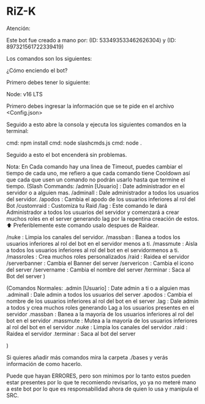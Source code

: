 # RiZ-K

Atención:

Este bot fue creado a mano por: (ID: 533493533462626304) y (ID: 897321561722339419)


Los comandos son los siguientes:


¿Cómo enciendo el bot?

Primero debes tener lo siguiente:

Node: v16 LTS


Primero debes ingresar la información que se te pide en el archivo <Config.json>

Seguido a esto abre la consola y ejecuta los siguientes comandos en la terminal:

cmd: npm install
cmd: node slashcmds.js
cmd: node .

Seguido a esto el bot encenderá sin problemas.

Nota: En Cada comando hay una linea de Timeout, puedes cambiar el tiempo de cada uno, me refiero a que cada comando tiene Cooldown así que cada que usen un comando no podrán usarlo hasta que termine el tiempo.
(Slash Commands:
  /admin [Usuario] : Date administrador en el servidor o a alguien mas.
  /adminall : Dale administrador a todos los usuarios del servidor.
  /apodos <Nombre> : Cambia el apodo de los usuarios inferiores al rol del Bot
  /customraid <Opciones> : Customiza tu Raid <Comando VIP>
  /lag : Este comando le dará Administrador a todos los usuarios del servidor y comenzará a crear muchos roles en el server generando lag por la repentina creación de estos.
  ⬆️ Preferiblemente este comando usalo despues de Raidear.

  /nuke : Limpia los canales del servidor.
  /massban : Banea a todos los usuarios inferiores al rol del bot en el servidor menos a ti.
  /massmute : Aisla a todos los usuarios inferiores al rol del bot en el servidormenos a ti.
  /massroles <Opciones> : Crea muchos roles personalizados
  /raid : Raidea el servidor
  /serverbanner : Cambia el Banner del server
  /servericon : Cambia el icono del server
  /servername : Cambia el nombre del server
  /terminar : Saca al Bot del server
)

(Comandos Normales:
  .admin [Usuario] : Date admin a ti o a alguien mas
  .adminall : Dale admin a todos los usuarios del server
  .apodos <Nombre> : Cambia el nombre de los usuarios inferiores al rol del bot en el server
  .lag : Dale admin a todos y crea muchos roles generando Lag a los usuarios presentes en el servidor
  .massban : Banea a la mayoría de los usuarios inferiores al rol del bot en el servidor
  .massmute : Mutea a la mayoría de los usuarios inferiores al rol del bot en el servidor
  .nuke : Limpia los canales del servidor
  .raid : Raidea el servidor
  .terminar : Saca al bot del server

)

Si quieres añadir más comandos mira la carpeta ./bases y verás información de como hacerlo.


Puede que hayan ERRORES, pero son minimos por lo tanto estos pueden estar presentes por lo que te recomiendo revisarlos, yo ya no meteré mano a este bot por lo que es responsabilidad ahora de quien lo usa y manipula el SRC.
